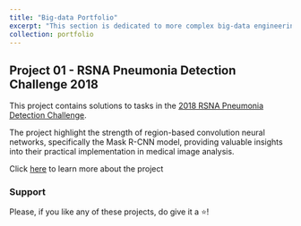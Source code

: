 ```yaml
---
title: "Big-data Portfolio"
excerpt: "This section is dedicated to more complex big-data engineering projects<br/><img src='/images/portfolio-03.png'><br/>"
collection: portfolio
---
```


## Project 01 - RSNA Pneumonia Detection Challenge 2018
This project contains solutions to tasks in the [2018 RSNA Pneumonia Detection Challenge](https://www.rsna.org/rsnai/ai-image-challenge/rsna-pneumonia-detection-challenge-2018).

The project highlight the strength of region-based convolution neural networks, specifically the Mask R-CNN model, providing valuable insights into their practical implementation in medical image analysis.

Click [here](https://github.com/Akama-EO/pneumonia-detection) to learn more about the project

### Support
Please, if you like any of these projects, do give it a ⭐️!
